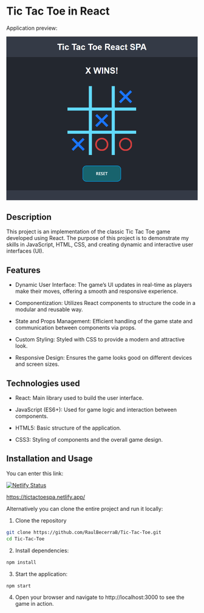 # Tic Tac Toe in React

Application preview:

![](src/assets/game_preview.png)

## Description

This project is an implementation of the classic Tic Tac Toe game developed using React. The purpose of this project is to demonstrate my skills in JavaScript, HTML, CSS, and creating dynamic and interactive user interfaces (UI).

## Features

- Dynamic User Interface: The game’s UI updates in real-time as players make their moves, offering a smooth and responsive experience.

- Componentization: Utilizes React components to structure the code in a modular and reusable way.

- State and Props Management: Efficient handling of the game state and communication between components via props.

- Custom Styling: Styled with CSS to provide a modern and attractive look.

- Responsive Design: Ensures the game looks good on different devices and screen sizes.

## Technologies used

- React: Main library used to build the user interface.

- JavaScript (ES6+): Used for game logic and interaction between components.

- HTML5: Basic structure of the application.

- CSS3: Styling of components and the overall game design.

## Installation and Usage

You can enter this link:

[![Netlify Status](https://api.netlify.com/api/v1/badges/b9a40ff3-127a-4fef-bfd8-b4f5d42ec8de/deploy-status)](https://app.netlify.com/sites/tictactoespa/deploys)

https://tictactoespa.netlify.app/

Alternatively you can clone the entire project and run it locally:

1. Clone the repository

```bash
git clone https://github.com/RaulBecerraB/Tic-Tac-Toe.git
cd Tic-Tac-Toe
```

2. Install dependencies:

```bash
npm install
```

3. Start the application:

```bash
npm start
```

4. Open your browser and navigate to http://localhost:3000 to see the game in action.
